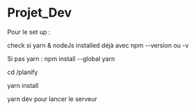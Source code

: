 # Projet_Dev

Pour le set up : 

check si yarn & nodeJs installed déjà avec npm --version ou -v 

Si pas yarn : npm install --global yarn 

cd /planify

yarn install 

yarn dev pour lancer le serveur
